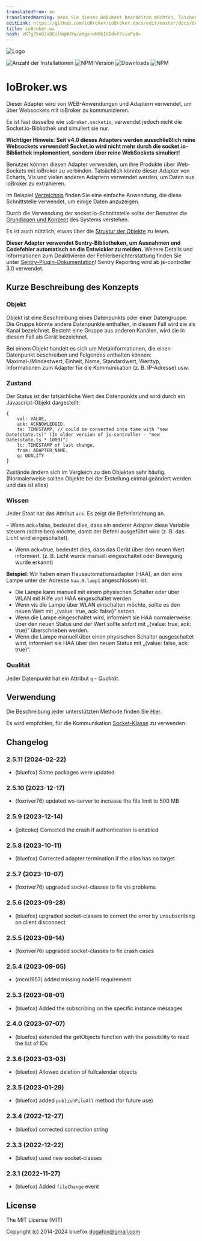 ```yaml
---
translatedFrom: en
translatedWarning: Wenn Sie dieses Dokument bearbeiten möchten, löschen Sie bitte das Feld "translationsFrom". Andernfalls wird dieses Dokument automatisch erneut übersetzt
editLink: https://github.com/ioBroker/ioBroker.docs/edit/master/docs/de/adapterref/iobroker.ws/README.md
title: ioBroker.ws
hash: zKTgZVeQJsBGilNqWUYw/aKgx+wN0bIVIdvX7ciePq0=
---
```

![Logo](../../../en/adapterref/iobroker.ws/admin/ws.png)

![Anzahl der Installationen](http://iobroker.live/badges/ws-stable.svg)
![NPM-Version](http://img.shields.io/npm/v/iobroker.ws.svg)
![Downloads](https://img.shields.io/npm/dm/iobroker.ws.svg)
![NPM](https://nodei.co/npm/iobroker.ws.png?downloads=true)

# IoBroker.ws
Dieser Adapter wird von WEB-Anwendungen und Adaptern verwendet, um über Websockets mit ioBroker zu kommunizieren.

Es ist fast dasselbe wie `ioBroker.socketio`, verwendet jedoch nicht die Socket.io-Bibliothek und simuliert sie nur.

**Wichtiger Hinweis: Seit v4.0 dieses Adapters werden ausschließlich reine Websockets verwendet! Socket.io wird nicht mehr durch die socket.io-Bibliothek implementiert, sondern über reine WebSockets simuliert!**

Benutzer können diesen Adapter verwenden, um ihre Produkte über Web-Sockets mit ioBroker zu verbinden.
Tatsächlich könnte dieser Adapter von Echarts, Vis und vielen anderen Adaptern verwendet werden, um Daten aus ioBroker zu extrahieren.

Im Beispiel [Verzeichnis](https://github.com/ioBroker/ioBroker.ws/tree/master/example) finden Sie eine einfache Anwendung, die diese Schnittstelle verwendet, um einige Daten anzuzeigen.

Durch die Verwendung der socket.io-Schnittstelle sollte der Benutzer die [Grundlagen und Konzept](https://github.com/ioBroker/ioBroker) des Systems verstehen.

Es ist auch nützlich, etwas über die [Struktur der Objekte](https://github.com/ioBroker/ioBroker/blob/master/doc/SCHEMA.md) zu lesen.

**Dieser Adapter verwendet Sentry-Bibliotheken, um Ausnahmen und Codefehler automatisch an die Entwickler zu melden.** Weitere Details und Informationen zum Deaktivieren der Fehlerberichterstattung finden Sie unter [Sentry-Plugin-Dokumentation](https://github.com/ioBroker/plugin-sentry#plugin-sentry)! Sentry Reporting wird ab js-controller 3.0 verwendet.

## Kurze Beschreibung des Konzepts
### Objekt
Objekt ist eine Beschreibung eines Datenpunkts oder einer Datengruppe. Die Gruppe könnte andere Datenpunkte enthalten, in diesem Fall wird sie als Kanal bezeichnet. Besteht eine Gruppe aus anderen Kanälen, wird sie in diesem Fall als Gerät bezeichnet.

Bei einem Objekt handelt es sich um Metainformationen, die einen Datenpunkt beschreiben und Folgendes enthalten können: Maximal-/Mindestwert, Einheit, Name, Standardwert, Werttyp, Informationen zum Adapter für die Kommunikation (z. B. IP-Adresse) usw.

### Zustand
Der Status ist der tatsächliche Wert des Datenpunkts und wird durch ein Javascript-Objekt dargestellt:

```
{
    val: VALUE,
    ack: ACKNOWLEDGED,
    ts: TIMESTAMP, // could be converted into time with "new Date(state.ts)" (In older version of js-controller - "new Date(state.ts * 1000)")
    lc: TIMESTAMP of last change,
    from: ADAPTER_NAME,
    q: QUALITY
}
```

Zustände ändern sich im Vergleich zu den Objekten sehr häufig. (Normalerweise sollten Objekte bei der Erstellung einmal geändert werden und das ist alles)

### Wissen
Jeder Staat hat das Attribut `ack`. Es zeigt die Befehlsrichtung an.

– Wenn ack=false, bedeutet dies, dass ein anderer Adapter diese Variable steuern (schreiben) möchte, damit der Befehl ausgeführt wird (z. B. das Licht wird eingeschaltet).
- Wenn ack=true, bedeutet dies, dass das Gerät über den neuen Wert informiert. (z. B. Licht wurde manuell eingeschaltet oder Bewegung wurde erkannt)

**Beispiel**: Wir haben einen Hausautomationsadapter (HAA), an den eine Lampe unter der Adresse `haa.0.lamp1` angeschlossen ist.

- Die Lampe kann manuell mit einem physischen Schalter oder über WLAN mit Hilfe von HAA eingeschaltet werden.
- Wenn vis die Lampe über WLAN einschalten möchte, sollte es den neuen Wert mit „{value: true, ack: false}“ setzen.
- Wenn die Lampe eingeschaltet wird, informiert sie HAA normalerweise über den neuen Status und der Wert sollte sofort mit „{value: true, ack: true}“ überschrieben werden.
- Wenn die Lampe manuell über einen physischen Schalter ausgeschaltet wird, informiert sie HAA über den neuen Status mit „{value: false, ack: true}“.

### Qualität
Jeder Datenpunkt hat ein Attribut `q` - *Qualität*.

## Verwendung
Die Beschreibung jeder unterstützten Methode finden Sie [Hier](https://github.com/ioBroker/ioBroker.socket-classes#web-methods).

Es wird empfohlen, für die Kommunikation [Socket-Klasse](https://github.com/ioBroker/socket-client) zu verwenden.

<!-- Platzhalter für die nächste Version (am Anfang der Zeile):

### **ARBEIT IN ARBEIT** -->

## Changelog
### 2.5.11 (2024-02-22)
* (bluefox) Some packages were updated

### 2.5.10 (2023-12-17)
* (foxriver76) updated ws-server to increase the file limit to 500 MB

### 2.5.9 (2023-12-14)
* (joltcoke) Corrected the crash if authentication is enabled

### 2.5.8 (2023-10-11)
* (bluefox) Corrected adapter termination if the alias has no target

### 2.5.7 (2023-10-07)
* (foxriver76) upgraded socket-classes to fix vis problems

### 2.5.6 (2023-09-28)
* (bluefox) upgraded socket-classes to correct the error by unsubscribing on client disconnect

### 2.5.5 (2023-09-14)
* (foxriver76) upgraded socket-classes to fix crash cases

### 2.5.4 (2023-09-05)
* (mcm1957) added missing node16 requirement

### 2.5.3 (2023-08-01)
* (bluefox) Added the subscribing on the specific instance messages

### 2.4.0 (2023-07-07)
* (bluefox) extended the getObjects function with the possibility to read the list of IDs

### 2.3.6 (2023-03-03)
* (bluefox) Allowed deletion of fullcalendar objects

### 2.3.5 (2023-01-29)
* (bluefox) added `publishFileAll` method (for future use)

### 2.3.4 (2022-12-27)
* (bluefox) corrected connection string

### 2.3.3 (2022-12-22)
* (bluefox) used new socket-classes

### 2.3.1 (2022-11-27)
* (bluefox) Added `fileChange` event

## License
The MIT License (MIT)

Copyright (c) 2014-2024 bluefox <dogafox@gmail.com>